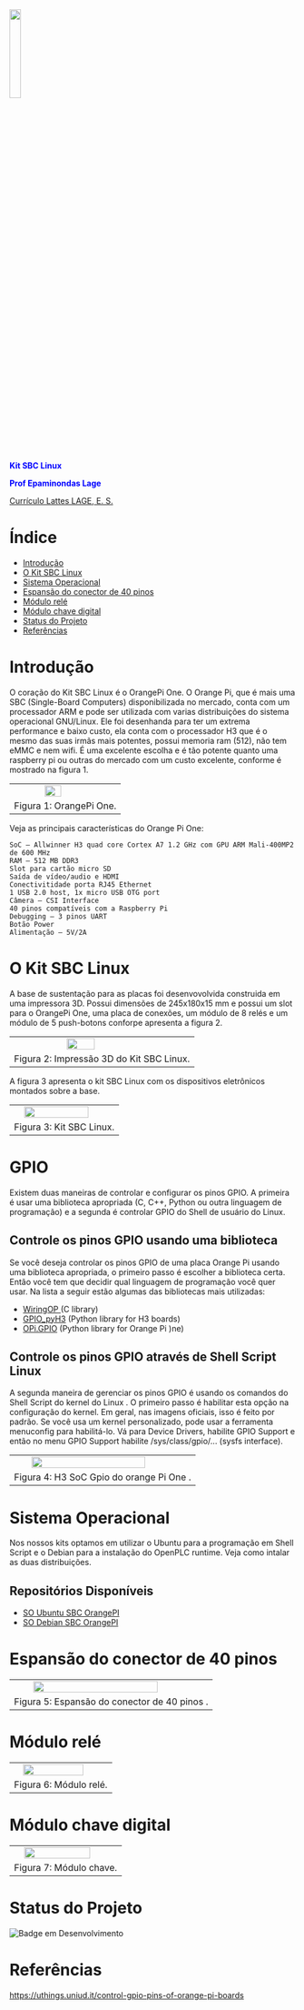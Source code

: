 <td style="width: 20%;"><img src="https://github.com/Epaminondaslage/Automacao-industrial-e-residencial-Ecossistema-didatico/blob/main/img/Logo_CEFET-MG.png" width="20%" /></td>
<p><strong><span style="color: #0000ff;"> Kit SBC Linux</span></strong></p>
<p><strong><span style="color: #0000ff;">Prof Epaminondas Lage</span></strong></p>
<a href="http://lattes.cnpq.br/7787341723868111"> Currículo Lattes LAGE, E. S.</a> 

# Índice 

* [Introdução](#Introdução)
* [O Kit SBC Linux](#O-Kit-SBC-Linux)
* [Sistema Operacional](#Sistema-Operacional)
* [Espansão do conector de 40 pinos](#Espansão-do-conector-de-40-pinos)
* [Módulo relé](#Módulo-Relé)
* [Módulo chave digital](#Módulo-chave-digital)
* [Status do Projeto](#Status-do-Projeto) 
* [Referências](#Referências)

# Introdução

O coração do Kit SBC Linux é o OrangePi One. O Orange Pi, que é mais uma SBC (Single-Board Computers) disponibilizada no mercado, conta com um processador ARM e pode ser utilizada com varias distribuições do sistema operacional GNU/Linux. Ele foi desenhanda para ter um extrema performance e baixo custo, ela conta com o processador H3 que é o mesmo das suas irmãs mais potentes, possui memoria ram (512), não tem eMMC e nem wifi. É uma excelente escolha e é tão potente quanto uma raspberry pi ou outras do mercado com um custo excelente, conforme é mostrado na figura 1.

<table border="0">
<tbody>
<tr>
<td><img style="display: block; margin-left: auto; margin-right: auto;" src="/img/orangepionecabo.jpg" alt="" width="40%" /></td>
</tr>
<tr>
<td style="text-align: center;">Figura 1: OrangePi One.</td>
</tr>
</tbody>
</table>

Veja as principais características do Orange Pi One:

    SoC – Allwinner H3 quad core Cortex A7 1.2 GHz com GPU ARM Mali-400MP2 de 600 MHz
    RAM – 512 MB DDR3
    Slot para cartão micro SD
    Saída de vídeo/audio e HDMI
    Conectivitidade porta RJ45 Ethernet
    1 USB 2.0 host, 1x micro USB OTG port
    Câmera – CSI Interface
    40 pinos compatíveis com a Raspberry Pi
    Debugging – 3 pinos UART
    Botão Power
    Alimentação – 5V/2A
     
    
# O Kit SBC Linux

A base de sustentação para as placas foi desenvovolvida construida em uma impressora 3D. Possui dimensões de 245x180x15 mm e possui um slot para o OrangePi One, uma placa de conexões, um módulo de 8 relés e um módulo de 5 push-botons conforpe apresenta a figura 2. 

<table border="0">
<tbody>
<tr>
<td><img style="display: block; margin-left: auto; margin-right: auto;" src="/img/base_kit.jpg" alt="" width="40%" /></td>
</tr>
<tr>
<td style="text-align: center;">Figura 2: Impressão 3D do Kit SBC Linux.</td>
</tr>
</tbody>
</table>

A figura 3 apresenta o kit SBC Linux com os dispositivos eletrônicos montados sobre a base.

<table border="0">
<tbody>
<tr>
<td><img style="display: block; margin-left: auto; margin-right: auto;" src="/img/kit-sbclinux.png" alt="" width="80%" /></td>
</tr>
<tr>
<td style="text-align: center;">Figura 3: Kit SBC Linux.</td>
</tr>
</tbody>
</table>

# GPIO

Existem duas maneiras de controlar e configurar os pinos GPIO. A primeira é usar uma biblioteca apropriada (C, C++, Python ou outra linguagem de programação) e a segunda é controlar GPIO do Shell de usuário do Linux.

## Controle os pinos GPIO usando uma biblioteca

Se você deseja controlar os pinos GPIO de uma placa Orange Pi usando uma biblioteca apropriada, o primeiro passo é escolher a biblioteca certa. Então você tem que decidir qual linguagem de programação você quer usar. Na lista a seguir estão algumas das bibliotecas mais utilizadas:

<ul class="list-normal">
<li><a class="external-link" title="Open external link in new window" href="https://github.com/zhaolei/WiringOP" target="_blank" rel="noopener noreferrer">WiringOP </a>(C library)</li>
<li><a class="external-link" title="Open external link in new window" href="https://github.com/duxingkei33/orangepi_PC_gpio_pyH3" target="_blank" rel="noopener noreferrer">GPIO_pyH3</a> (Python library for H3 boards)</li>
<li><a class="external-link" title="Open external link in new window" href="https://opi-gpio.readthedocs.io/en/latest/index.html" target="_blank" rel="noopener noreferrer">OPi.GPIO</a> (Python library for Orange Pi )ne)</li>
</ul>

## Controle os pinos GPIO através de Shell Script Linux

A segunda maneira de gerenciar os pinos GPIO é usando os comandos do Shell Script do kernel do Linux . O primeiro passo é habilitar esta opção na configuração do kernel. Em geral, nas imagens oficiais, isso é feito por padrão. Se você usa um kernel personalizado, pode usar a ferramenta menuconfig para habilitá-lo. Vá para Device Drivers, habilite GPIO Support e então no menu GPIO Support habilite /sys/class/gpio/... (sysfs interface).

<table border="0">
<tbody>
<tr>
<td><img style="display: block; margin-left: auto; margin-right: auto;" src="/img/Orange-Pi-One-01-478x418.png" alt="" width="80%" /></td>
</tr>
<tr>
<td style="text-align: center;">Figura 4: H3 SoC Gpio do orange Pi One .</td>
</tr>
</tbody>
</table>

# Sistema Operacional 

Nos nossos kits optamos em utilizar o Ubuntu para a programação em Shell Script e o Debian para a instalação do OpenPLC runtime. Veja como intalar as duas distribuições.

## Repositórios Disponíveis

* <a href="https://github.com/Epaminondaslage/SO_Ubuntu_SBC_OrangePI">SO Ubuntu SBC OrangePI</a> 
* <a href="https://github.com/Epaminondaslage/SO-Debian-SBC-OrangePI">SO Debian SBC OrangePI</a> 

# Espansão do conector de 40 pinos

<table border="0">
<tbody>
<tr>
<td><img style="display: block; margin-left: auto; margin-right: auto;" src="/img/Espansao40pinos.png" alt="" width="80%" /></td>
</tr>
<tr>
<td style="text-align: center;">Figura 5: Espansão do conector de 40 pinos .</td>
</tr>
</tbody>
</table>

# Módulo relé
<table border="0">
<tbody>
<tr>
<td><img style="display: block; margin-left: auto; margin-right: auto;" src="/img/modulorele" alt="" width="80%" /></td>
</tr>
<tr>
<td style="text-align: center;">Figura 6: Módulo relé.</td>
</tr>
</tbody>
</table>

# Módulo chave digital

<table border="0">
<tbody>
<tr>
<td><img style="display: block; margin-left: auto; margin-right: auto;" src="/img/modulochave.jpg" alt="" width="80%" /></td>
</tr>
<tr>
<td style="text-align: center;">Figura 7: Módulo chave.</td>
</tr>
</tbody>
</table>



# Status do Projeto

![Badge em Desenvolvimento](http://img.shields.io/static/v1?label=STATUS&message=EM%20DESENVOLVIMENTO&color=GREEN&style=for-the-badge)

# Referências

https://uthings.uniud.it/control-gpio-pins-of-orange-pi-boards







